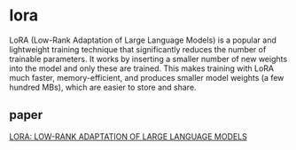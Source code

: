 # lora

LoRA (Low-Rank Adaptation of Large Language Models) is a popular and lightweight training technique that significantly reduces the number of trainable parameters. It works by inserting a smaller number of new weights into the model and only these are trained. This makes training with LoRA much faster, memory-efficient, and produces smaller model weights (a few hundred MBs), which are easier to store and share.

## paper

[LORA: LOW-RANK ADAPTATION OF LARGE LANGUAGE MODELS](./paper/lora.pdf)
